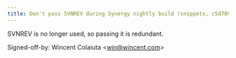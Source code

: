 ```yaml
---
title: Don't pass SVNREV during Synergy nightly build (snippets, c5d7094)
---
```


SVNREV is no longer used, so passing it is redundant.

Signed-off-by: Wincent Colaiuta &lt;win@wincent.com&gt;
